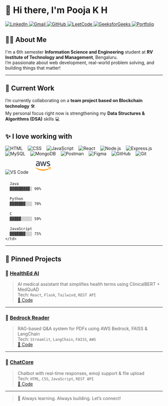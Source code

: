 # 👋 Hi there, I'm **Pooja K H**

  <a href="https://www.linkedin.com/in/pooja-kh/" target="_blank">
    <img alt="LinkedIn" src="https://img.shields.io/badge/-LinkedIn-0A66C2?style=flat-square&logo=linkedin&logoColor=white" />
  </a>

  <a href="mailto:poojakh2026@gmail.com" target="_blank">
    <img alt="Gmail" src="https://img.shields.io/badge/-Gmail-EA4335?style=flat-square&logo=gmail&logoColor=white" />
  </a>

  <a href="https://github.com/pooja-kh-26" target="_blank">
    <img alt="GitHub" src="https://img.shields.io/badge/-GitHub-181717?style=flat-square&logo=github&logoColor=white" />
  </a>
  
  <a href="https://leetcode.com/u/POOJA_K_H/" target="_blank">
    <img alt="LeetCode" src="https://img.shields.io/badge/-LeetCode-FFA116?style=flat-square&logo=leetcode&logoColor=black" />
  </a>

  <a href="https://www.geeksforgeeks.org/user/poojakh26/" target="_blank">
    <img alt="GeeksforGeeks" src="https://img.shields.io/badge/-GeeksforGeeks-14A800?style=flat-square&logo=geeksforgeeks&logoColor=white" />
  </a>

  <a href="https://pooja-k-h-portfolio.netlify.app" target="_blank">
  <img alt="Portfolio" src="https://img.shields.io/badge/-Portfolio-000000?style=flat-square&logoColor=white" />
</a>


## 👩‍🎓 About Me

I'm a 6th semester **Information Science and Engineering** student at **RV Institute of Technology and Management**, Bengaluru.  
I’m passionate about web development, real-world problem solving, and building things that matter!

---

## 🚧 Current Work

I’m currently collaborating on a **team project based on Blockchain technology** 🛠️  
My personal focus right now is strengthening my **Data Structures & Algorithms (DSA)** skills 💻


<h2>✨ I love working with</h2>

<p>
  <img src="https://cdn.jsdelivr.net/gh/devicons/devicon/icons/html5/html5-original.svg" alt="HTML" width="50" height="50" style="margin-right: 12px;" />
  <img src="https://cdn.jsdelivr.net/gh/devicons/devicon/icons/css3/css3-original.svg" alt="CSS" width="50" height="50" style="margin-right: 12px;" />
  <img src="https://cdn.jsdelivr.net/gh/devicons/devicon/icons/javascript/javascript-original.svg" alt="JavaScript" width="50" height="50" style="margin-right: 12px;" />
  <img src="https://cdn.jsdelivr.net/gh/devicons/devicon/icons/react/react-original.svg" alt="React" width="50" height="50" style="margin-right: 12px;" />
  <img src="https://cdn.jsdelivr.net/gh/devicons/devicon/icons/nodejs/nodejs-original.svg" alt="Node.js" width="50" height="50" style="margin-right: 12px;" />
  <img src="https://cdn.jsdelivr.net/gh/devicons/devicon/icons/express/express-original.svg" alt="Express.js" width="50" height="50" style="margin-right: 12px;" />
  <img src="https://cdn.jsdelivr.net/gh/devicons/devicon/icons/mysql/mysql-original.svg" alt="MySQL" width="50" height="50" style="margin-right: 12px;" />
  <img src="https://cdn.jsdelivr.net/gh/devicons/devicon/icons/mongodb/mongodb-original.svg" alt="MongoDB" width="50" height="50" style="margin-right: 12px;" />
  <img src="https://cdn.jsdelivr.net/gh/devicons/devicon/icons/postman/postman-original.svg" alt="Postman" width="50" height="50" style="margin-right: 12px;" />
  <img src="https://cdn.jsdelivr.net/gh/devicons/devicon/icons/figma/figma-original.svg" alt="Figma" width="50" height="50" style="margin-right: 12px;" />
  <img src="https://cdn.jsdelivr.net/gh/devicons/devicon/icons/github/github-original.svg" alt="GitHub" width="50" height="50" style="margin-right: 12px;" />
  <img src="https://cdn.jsdelivr.net/gh/devicons/devicon/icons/git/git-original.svg" alt="Git" width="50" height="50" style="margin-right: 12px;" />
  <img src="https://cdn.jsdelivr.net/gh/devicons/devicon/icons/vscode/vscode-original.svg" alt="VS Code" width="50" height="50" style="margin-right: 12px;" />
  <span style="display:inline-block; background-color:white; padding:6px; border-radius:6px; margin-right:12px;">
    <img src="https://raw.githubusercontent.com/devicons/devicon/master/icons/amazonwebservices/amazonwebservices-original-wordmark.svg" alt="AWS" width="50" height="50"/>
  </span>
</p>



      Java  
      ▓▓▓▓▓▓▓▓▓░ 90%  
      
      Python  
      ▓▓▓▓▓▓▓░░░ 70%  
      
      C  
      ▓▓▓▓▓░░░░░ 50%  
      
      JavaScript  
      ▓▓▓▓▓▓▓░░░ 75%  
    </td>
  </tr>
</table>

---

## 📌 Pinned Projects

### 🧠 [HealthEd AI](https://health-made-simple-powered-by-ai.netlify.app)
> AI medical assistant that simplifies health terms using ClinicalBERT + MedQuAD  
> Tech: `React`, `Flask`, `Tailwind`, `REST API`  
[🔗 Code](https://github.com/pooja-kh-26/HeathEd_AI_frontend)

---

### 📘 [Bedrock Reader](https://bedrockreader.streamlit.app)
> RAG-based Q&A system for PDFs using AWS Bedrock, FAISS & LangChain  
> Tech: `Streamlit`, `LangChain`, `FAISS`, `AWS`  
[🔗 Code](https://github.com/pooja-kh-26/BedrockReader)

---

### 💬 [ChatCore](https://chatcore.netlify.app)
> Chatbot with real-time responses, emoji support & file upload  
> Tech: `HTML`, `CSS`, `JavaScript`, `REST API`  
[🔗 Code](https://github.com/pooja-kh-26/ChatBot)

---

> 🎯 Always learning. Always building. Let’s connect!
